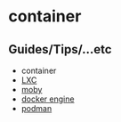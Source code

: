 # container

## Guides/Tips/...etc

* container
* [LXC](https://linuxcontainers.org/)
* [moby](https://github.com/moby/moby)
* [docker engine](https://docs.docker.com/engine/)
* [podman](https://podman.io/)